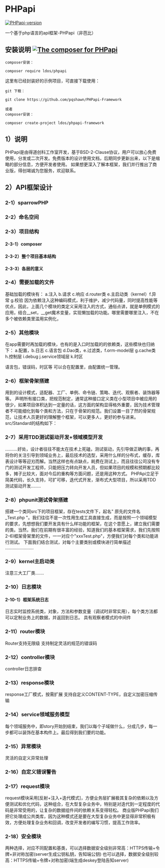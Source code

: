# PHPapi
[![PHPapi-version](https://img.shields.io/badge/version-1.0-blue)]()

一个基于php语言的api框架-PHPapi（非芭比）

## 安装说明 [![The composer for PHPapi](https://img.shields.io/badge/composer-1.9.3-blue)](https://packagist.org/packages/ldos/phpapi)

    composer安装：

    composer require ldos/phpapi

这里有已经封装好的示例项目，可直接下载使用：

    git 下载：

    git clone https://github.com/pqshawn/PHPapi-Framework

    或者
    composer安装：

    composer create-project ldos/phpapi-framework



## 1）说明
PHPapi是由得道创科工作室开发，基于BSD-2-Clause协议，用户可以放心免费使用，分发或二次开发。免费版本的设计使用文档，后期同步更新出来，以下是缩略的部分信息，方便开发者使用。
如果想更深入了解本框架，我们并行推出了商业版，得创竭诚为您服务，欢迎联系。

## 2）API框架设计
### 2-1）sparrowPHP
### 2-2）命名空间
### 2-3）项目结构
#### 2-3-1）composer
#### 2-3-2）整个项目基本结构

#### 2-3-3）各层的意义

### 2-4）需要加载的文件
基础加载的模块有：
 a.注入 b.请求 c.响应 d.router类 e.主启动类（kernel）f.异常 g.校验
因为依赖注入这种编码模式，利于维护，减少代码量，同时提高性能等优点，因此，上面几个模块的类定义采用注入的方式，通俗点讲，就是单例模式的应用，结合__set，__get魔术变量，实现懒加载的功能。哪里需要哪里注入，不在多个被依赖类里滥用实例化，

### 2-5）其他模块
在app需要时再加载的模块，也有的是入口时加载的的依赖类，这些模块也归纳下：
a.配置，b.日志  c.语言包  d.Dao类，e.过滤类，f.orm-model层 g.cache类  h.控制层 i.debug j.service领域层 k.时区

语言包，错误码，时区等 可以合在配置里，由配置统一管理。

### 2-6）框架骨架搭建
用到的设计模式，适配器、工厂、单例、命令链、策略、迭代、观察者、装饰器等等。
声明所有接口类，把规范制定，通常这种接口定义类在小型项目中被应用的很少，如果项目体积达到一定量的话，这方面的架构显得格外重要，因为技术管理者不可能细化到每个类和方法，只在于骨架的规范。我们设置一目了然的骨架规范，让技术人员更好的理解整个框架，可以更多人，更好的参与进来。
src/Standard的结构如下：

### 2-7）采用TDD测试驱动开发+领域模型开发
..........好处，设计者往往不能太在技术上死磕，测试驱动，先引导做正确的事，再将你的关注引导到领域业务上，最后技术的选型，采用什么样的分布式，缓存，库表设计等等迎刃而解。当然这样也有点缺点，耗费在测试上，而且往往公司没有专门的测试开发工程师，只能把压力转向开发人员，但如果项目的规模和预期都比较多，摊子比较大，面对今后的重构等方面问题，还是用这种方式。
PHPApi立足于简美代码，长久支持，可扩可移，迭代式开发，渐布式大型项目，所以采用TDD测试驱动开发........

### 2-8）phpunit测试骨架搭建
搭建一个类同src下的项目框架，存在tests文件下，起名" 原先的文件名_Test.php "。我们往往不是一次性用生成工具直接生成，而是按照一个领域模型的要求，先想想我们要开发具有什么样功能的框架，在这个意愿上，建立我们需要的类。当然，我们在前期有很丰富的经验，知道我们的基本框架需求，我们先按照2-6)框架骨架里的文件，一一对应个"xxxTest.php"，方便我们对每个类和功能进行测试。
下面我们结合测试，对每个主要类别或模块进行简单描述
.......................

### 2-9）kernel主启动类
注意三大工厂类.......

### 2-10）日志模块
#### 2-10-1）框架系统日志
日志实时监控系统类，对象，方法和参数变量（调试时非常实用），每个类方法都可以定制业务上的数据，并返回到日志。
具有观察者模式的中间件

### 2-11）router模块
Router支持无限级
支持制定灵活的规范的错误码

### 2-12）controller模块
controller日志排查

### 2-13）response模块
response工厂模式，按需扩展
支持自定义CONTENT-TYPE，自定义加密压缩传输

### 2-14）service领域服务模型
每个领域服务中，即story开始到结束，我们以每个子域做什么，分成几步，每一步都可以装饰在基本构件上。最后得到我们要的功能。
### 2-15）异常模块
灵活的自定义异常处理
### 2-16）自定义错误警告
### 2-17）request模块
request模块采用[反射+注入+迭代模式]，方便业务层扩展极其复杂的依赖以及方便测试和优化代码，这种组合，在大型复杂业务中，特别是对迭代到一定程度的代码是非常受用的，让复杂的数据组件间的依赖关系变得轻松。
商业版PHPapi我们把它处理成公共类库，因为这种模式还是要在大型复杂业务中更显得非常积极有效，方便处理复杂业务和回调，改变开发者的编写习惯，提高工作效率。
### 2-18）安全模块
两种选择，对应不同配置和基类，可以选择数据安全级别非常高：HTTPS传输+令牌+非对称加密(server生成公钥私钥，告知端公钥)
也可以选择，数据安全级别较高：HTTPS传输+令牌+对称加密(端生成deskey登陆告知server)
